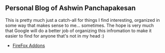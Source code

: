 ## Personal Blog of Ashwin Panchapakesan

This is pretty much just a catch-all for things I find interesting, organized in some way that makes sense to me... sometimes.
The hope is very much that Google will do a better job of organizing this infromation to make it easier to find for anyone that's not in my head :)

- [FireFox Addons](firefox_addons.md)